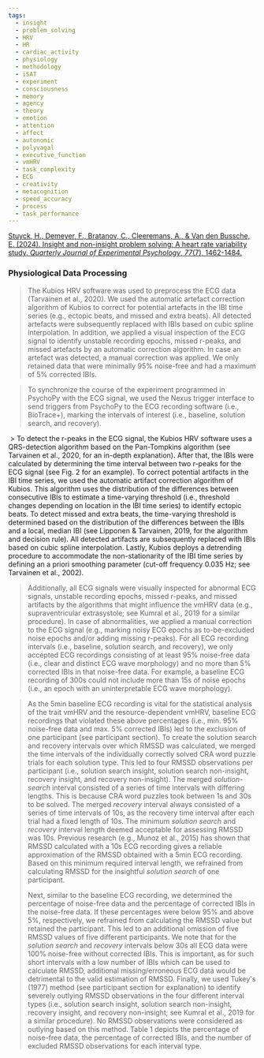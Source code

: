 ```yaml
---
tags:
  - insight
  - problem_solving
  - HRV
  - HR
  - cardiac_activity
  - physiology
  - methodology
  - iSAT
  - experiment
  - consciousness
  - memory
  - agency
  - theory
  - emotion
  - attention
  - affect
  - autonomic
  - polyvagal
  - executive_function
  - vmHRV
  - task_complexity
  - ECG
  - creativity
  - metacognition
  - speed_accuracy
  - process
  - task_performance
---
```


[Stuyck, H., Demeyer, F., Bratanov, C., Cleeremans, A., & Van den Bussche, E. (2024). Insight and non-insight problem solving: A heart rate variability study. _Quarterly Journal of Experimental Psychology_, _77_(7), 1462-1484.](https://journals.sagepub.com/doi/abs/10.1177/17470218231202519)

### Physiological Data Processing

> The Kubios HRV software was used to preprocess the ECG data (Tarvainen et al., 2020). We used the automatic artefact correction algorithm of Kubios to correct for potential artefacts in the IBI time series (e.g., ectopic beats, and missed and extra beats). All detected artefacts were subsequently replaced with IBIs based on cubic spline interpolation. In addition, we applied a visual inspection of the ECG signal to identify unstable recording epochs, missed r-peaks, and missed artefacts by an automatic correction algorithm. In case an artefact was detected, a manual correction was applied. We only retained data that were minimally 95% noise-free and had a maximum of 5% corrected IBIs.

> To synchronize the course of the experiment programmed in PsychoPy with the ECG signal, we used the Nexus trigger interface to send triggers from PsychoPy to the ECG recording software (i.e., BioTrace+), marking the intervals of interest (i.e., baseline, solution search, and recovery).

 > To detect the r-peaks in the ECG signal, the Kubios HRV software uses a QRS-detection algorithm based on the Pan-Tompkins algorithm (see Tarvainen et al., 2020, for an in-depth explanation). After that, the IBIs were calculated by determining the time interval between two r-peaks for the ECG signal (see Fig. 2 for an example). To correct potential artifacts in the IBI time series, we used the automatic artifact correction algorithm of Kubios. This algorithm uses the distribution of the differences between consecutive IBIs to estimate a time-varying threshold (i.e., threshold changes depending on location in the IBI time series) to identify ectopic beats. To detect missed and extra beats, the time-varying threshold is determined based on the distribution of the differences between the IBIs and a local, median IBI (see Lipponen & Tarvainen, 2019, for the algorithm and decision rule). All detected artifacts are subsequently replaced with IBIs based on cubic spline interpolation. Lastly, Kubios deploys a detrending procedure to accommodate the non-stationarity of the IBI time series by defining an a priori smoothing parameter (cut-off frequency 0.035 Hz; see Tarvainen et al., 2002).

> Additionally, all ECG signals were visually inspected for abnormal ECG signals, unstable recording epochs, missed r-peaks, and missed artifacts by the algorithms that might influence the vmHRV data (e.g., supraventricular extrasystole; see Kumral et al., 2019 for a similar procedure). In case of abnormalities, we applied a manual correction to the ECG signal (e.g., marking noisy ECG epochs as to-be-excluded noise epochs and/or adding missing r-peaks). For all ECG recording intervals (i.e., baseline, solution search, and recovery), we only accepted ECG recordings consisting of at least 95% noise-free data (i.e., clear and distinct ECG wave morphology) and no more than 5% corrected IBIs in that noise-free data. For example, a baseline ECG recording of 300s could not include more than 15s of noise epochs (i.e., an epoch with an uninterpretable ECG wave morphology).

 >  As the 5min baseline ECG recording is vital for the statistical analysis of the trait vmHRV and the resource-dependent vmHRV, baseline ECG recordings that violated these above percentages (i.e., min. 95% noise-free data and max. 5% corrected IBIs) led to the exclusion of one participant (see participant section). To create the solution search and recovery intervals over which RMSSD was calculated, we merged the time intervals of the individually correctly solved CRA word puzzle trials for each solution type. This led to four RMSSD observations per participant (i.e., solution search insight, solution search non-insight, recovery insight, and recovery non-insight). The merged _solution-search_ interval consisted of a series of time intervals with differing lengths. This is because CRA word puzzles took between 1s and 30s to be solved. The merged _recovery_ interval always consisted of a series of time intervals of 10s, as the recovery time interval after each trial had a fixed length of 10s. The minimum _solution search_ and _recovery_ interval length deemed acceptable for assessing RMSSD was 10s. Previous research (e.g., Munoz et al., 2015) has shown that RMSSD calculated with a 10s ECG recording gives a reliable approximation of the RMSSD obtained with a 5min ECG recording. Based on this minimum required interval length, we refrained from calculating RMSSD for the insightful _solution search_ of one participant. 
 >  
 >  Next, similar to the baseline ECG recording, we determined the percentage of noise-free data and the percentage of corrected IBIs in the noise-free data. If these percentages were below 95% and above 5%, respectively, we refrained from calculating the RMSSD value but retained the participant. This led to an additional omission of five RMSSD values of five different participants. We note that for the _solution search_ and _recovery_ intervals below 30s all ECG data were 100% noise-free without corrected IBIs. This is important, as for such short intervals with a low number of IBIs which can be used to calculate RMSSD, additional missing/erroneous ECG data would be detrimental to the valid estimation of RMSSD. Finally, we used Tukey's (1977) method (see participant section for explanation) to identify severely outlying RMSSD observations in the four different interval types (i.e., solution search insight, solution search non-insight, recovery insight, and recovery non-insight; see Kumral et al., 2019 for a similar procedure). No RMSSD observations were considered as outlying based on this method. Table 1 depicts the percentage of noise-free data, the percentage of corrected IBIs, and the number of excluded RMSSD observations for each interval type.